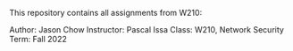 This repository contains all assignments from W210:

Author: Jason Chow
Instructor: Pascal Issa 
Class: W210, Network Security
Term: Fall 2022

